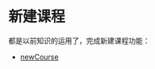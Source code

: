 # 新建课程

都是以前知识的运用了，完成新建课程功能：

- [newCourse](https://github.com/happypeter/aa-journey-demo/commit/0aeaadd74ccc2da2e76ae1a47fbc7cbd9913e284)
